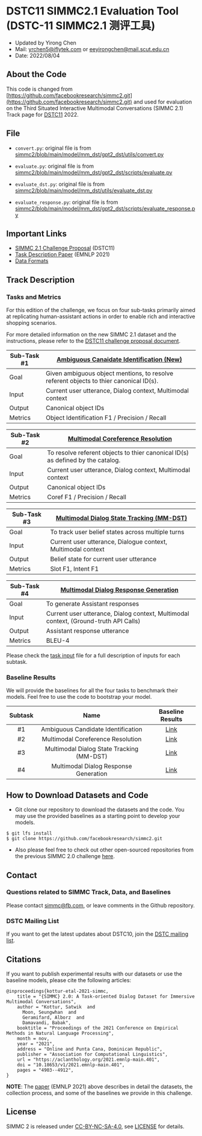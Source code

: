 # DSTC11 SIMMC2.1 Evaluation Tool (DSTC-11 SIMMC2.1 测评工具)

* Updated by Yirong Chen 
* Mail: [yrchen5@iflytek.com](mailto:yrchen5@iflytek.com) or [eeyirongchen@mail.scut.edu.cn](mailto:eeyirongchen@mail.scut.edu.cn)
* Date: 2022/08/04

## About the Code
This code is changed from [https://github.com/facebookresearch/simmc2.git](https://github.com/facebookresearch/simmc2.git) and used for evaluation on the Third Situated Interactive Multimodal Conversations (SIMMC 2.1) Track page for [DSTC11][dstc11] 2022.

## File

* ```convert.py```: original file is from [simmc2/blob/main/model/mm_dst/gpt2_dst/utils/convert.py](https://github.com/facebookresearch/simmc2/blob/main/model/mm_dst/gpt2_dst/utils/convert.py)


* ```evaluate.py```: original file is from [simmc2/blob/main/model/mm_dst/gpt2_dst/scripts/evaluate.py](https://github.com/facebookresearch/simmc2/blob/main/model/mm_dst/gpt2_dst/scripts/evaluate.py)


* ```evaluate_dst.py```: original file is from [simmc2/blob/main/model/mm_dst/utils/evaluate_dst.py](https://github.com/facebookresearch/simmc2/blob/main/model/mm_dst/utils/evaluate_dst.py)


* ```evaluate_response.py```: original file is from [simmc2/blob/main/model/mm_dst/gpt2_dst/scripts/evaluate_response.py](https://github.com/facebookresearch/simmc2/blob/main/model/mm_dst/gpt2_dst/scripts/evaluate_response.py)





## Important Links

* [SIMMC 2.1 Challenge Proposal][simmc2.1_proposal] (DSTC11)
* [Task Description Paper][simmc2_arxiv] (EMNLP 2021)
* [Data Formats](data/README.md)

## Track Description

### Tasks and Metrics

For this edition of the challenge, we focus on four sub-tasks primarily aimed at replicating human-assistant actions in order to enable rich and interactive shopping scenarios.

For more detailed information on the new SIMMC 2.1 dataset and the instructions, please refer to the [DSTC11 challenge proposal document][simmc2.1_proposal].

| Sub-Task #1 | [Ambiguous Canaidate Identification (New)](model/mm_dst) |
|---------|---------------------------------------------------------------------------------------------------------------------------------------|
| Goal | Given ambiguous object mentions, to resolve referent objects to thier canonical ID(s). |
| Input | Current user utterance, Dialog context, Multimodal context |
| Output |  Canonical object IDs |
| Metrics | Object Identification F1 / Precision / Recall |

| Sub-Task #2 | [Multimodal Coreference Resolution](model/mm_dst) |
|---------|---------------------------------------------------------------------------------------------------------------------------------------|
| Goal | To resolve referent objects to thier canonical ID(s) as defined by the catalog. |
| Input | Current user utterance, Dialog context, Multimodal context |
| Output |  Canonical object IDs |
| Metrics |  Coref F1 / Precision / Recall |

| Sub-Task #3 | [Multimodal Dialog State Tracking (MM-DST)](model/mm_dst) |
|---------|---------------------------------------------------------------------------------------------------------------------------------------|
| Goal | To track user belief states across multiple turns |
| Input | Current user utterance, Dialogue context, Multimodal context |
| Output | Belief state for current user utterance |
| Metrics | Slot F1, Intent F1 |

| Sub-Task #4 | [Multimodal Dialog Response Generation](model/mm_dst)  |
|---------|---------------------------------------------------------------------------------------------------------------------------------------|
| Goal | To generate Assistant responses  |
| Input | Current user utterance, Dialog context, Multimodal context, (Ground-truth API Calls) |
| Output | Assistant response utterance |
| Metrics | BLEU-4 |


Please check the [task input](./TASK_INPUTS.md) file for a full description of inputs
for each subtask.

### Baseline Results

We will provide the baselines for all the four tasks to benchmark their models.
Feel free to use the code to bootstrap your model.

| Subtask | Name | Baseline Results | 
| :--: | :--: | :--: |
| #1 | Ambiguous Candidate Identification | [Link][subtask1_results] |
| #2 | Multimodal Coreference Resolution | [Link][subtask2_results] |
| #3 | Multimodal Dialog State Tracking (MM-DST) | [Link][subtask3_results] |
| #4 | Multimodal Dialog Response Generation | [Link][subtask4_results] |


## How to Download Datasets and Code

* Git clone our repository to download the datasets and the code. You may use the provided baselines as a starting point to develop your models.
```
$ git lfs install
$ git clone https://github.com/facebookresearch/simmc2.git
```

* Also please feel free to check out other open-sourced repositories from the previous SIMMC 2.0 challenge [here](CHALLENGE_RESULTS.md).
 

## Contact

### Questions related to SIMMC Track, Data, and Baselines
Please contact simmc@fb.com, or leave comments in the Github repository.

### DSTC Mailing List
If you want to get the latest updates about DSTC10, join the [DSTC mailing list](https://groups.google.com/a/dstc.community/forum/#!forum/list/join).


## Citations

If you want to publish experimental results with our datasets or use the baseline models, please cite the following articles:

```
@inproceedings{kottur-etal-2021-simmc,
    title = "{SIMMC} 2.0: A Task-oriented Dialog Dataset for Immersive Multimodal Conversations",
    author = "Kottur, Satwik  and
      Moon, Seungwhan  and
      Geramifard, Alborz  and
      Damavandi, Babak",
    booktitle = "Proceedings of the 2021 Conference on Empirical Methods in Natural Language Processing",
    month = nov,
    year = "2021",
    address = "Online and Punta Cana, Dominican Republic",
    publisher = "Association for Computational Linguistics",
    url = "https://aclanthology.org/2021.emnlp-main.401",
    doi = "10.18653/v1/2021.emnlp-main.401",
    pages = "4903--4912",
}
```
**NOTE**: The [paper][simmc2_arxiv] (EMNLP 2021) above describes in detail the datasets, the collection process, and some of the baselines we provide in this challenge. 

## License

SIMMC 2 is released under [CC-BY-NC-SA-4.0](https://creativecommons.org/licenses/by-nc-sa/4.0/legalcode), see [LICENSE](LICENSE) for details.


[dstc11]:https://dstc11.dstc.community/
[dstc10]:https://sites.google.com/dstc.community/dstc10/home
[simmc1]:https://github.com/facebookresearch/simmc
[simmc2_arxiv]:https://arxiv.org/pdf/2104.08667.pdf
[simmc_arxiv]:https://arxiv.org/abs/2006.01460
[subtask1_results]:./model/disambiguate#performance-on-simmc-20
[subtask2_results]:./model/mm_dst#results
[subtask3_results]:./model/mm_dst#results
[subtask4_results]:./model/mm_dst#results
[simmc2.0]:./dstc10/CHALLENGE_RESULTS.md
[simmc2.1_proposal]:https://drive.google.com/file/d/1_Tdl7CXm71gqlWutbOe0e8O1hhiycsQf/view
